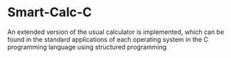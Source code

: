 # Smart-Calc-C
An extended version of the usual calculator is implemented, which can be found in the standard applications of each operating system in the C programming language using structured programming

